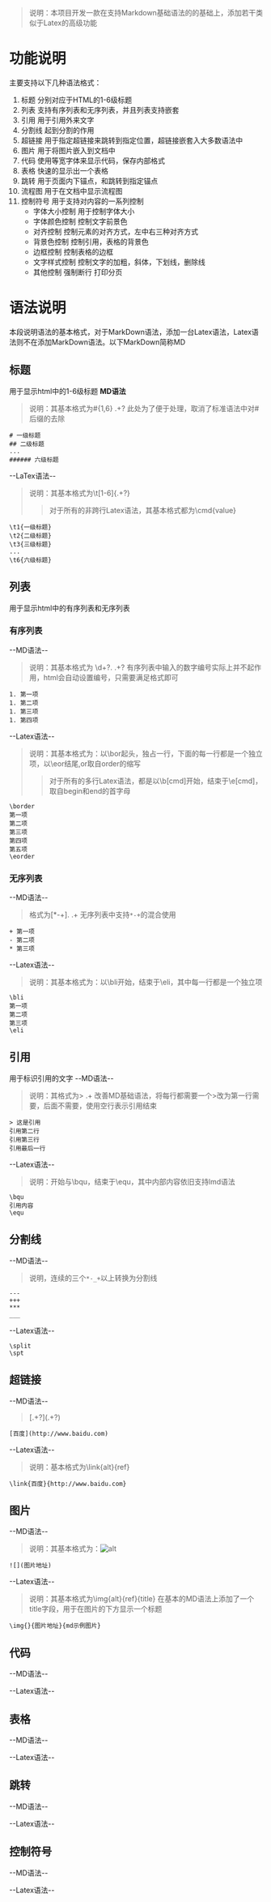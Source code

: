 > 说明：本项目开发一款在支持Markdown基础语法的的基础上，添加若干类似于Latex的高级功能

# 功能说明
主要支持以下几种语法格式：
1. 标题
	分别对应于HTML的1-6级标题
2. 列表
	支持有序列表和无序列表，并且列表支持嵌套
3. 引用
	用于引用外来文字
4. 分割线
	起到分割的作用
5. 超链接
	用于指定超链接来跳转到指定位置，超链接嵌套入大多数语法中
6. 图片
	用于将图片嵌入到文档中
7. 代码
	使用等宽字体来显示代码，保存内部格式
8. 表格
	快速的显示出一个表格
9. 跳转
	用于页面内下锚点，和跳转到指定锚点
10. 流程图
	用于在文档中显示流程图
11. 控制符号
	用于支持对内容的一系列控制
	* 字体大小控制 
		用于控制字体大小
	* 字体颜色控制
		控制文字前景色
	* 对齐控制
		控制元素的对齐方式，左中右三种对齐方式
	* 背景色控制
		控制引用，表格的背景色
	* 边框控制
		控制表格的边框
	* 文字样式控制
		控制文字的加粗，斜体，下划线，删除线
	* 其他控制
		强制断行
		打印分页

# 语法说明
本段说明语法的基本格式，对于MarkDown语法，添加一台Latex语法，Latex语法则不在添加MarkDown语法。以下MarkDown简称MD
## 标题
用于显示html中的1-6级标题
**MD语法**
> 说明：其基本格式为\#{1,6} .+?
> 此处为了便于处理，取消了标准语法中对#后缀的去除
```
# 一级标题
## 二级标题
...
###### 六级标题
```
--LaTex语法--
> 说明：其基本格式为\\t[1-6]\{.+?\} 
>> 对于所有的非跨行Latex语法，其基本格式都为\cmd{value}
```
\t1{一级标题}
\t2{二级标题}
\t3{三级标题}
...
\t6{六级标题}
```
## 列表
用于显示html中的有序列表和无序列表

### 有序列表
--MD语法--
> 说明：其基本格式为 \d+?\. .+?
> 有序列表中输入的数字编号实际上并不起作用，html会自动设置编号，只需要满足格式即可
```
1. 第一项
1. 第二项
1. 第三项
1. 第四项
```
--Latex语法--
> 说明：其基本格式为：以\bor起头，独占一行，下面的每一行都是一个独立项，以\eor结尾,or取自order的缩写
>> 对于所有的多行Latex语法，都是以\b[cmd]开始，结束于\e[cmd]，取自begin和end的首字母
```
\border
第一项
第二项
第三项
第四项
第五项
\eorder
```


### 无序列表
--MD语法--
> 格式为[\*\-\+]\. .+
> 无序列表中支持`*-+`的混合使用
```
+ 第一项
- 第二项
* 第三项
```
--Latex语法--
> 说明：其基本格式为：以\bli开始，结束于\eli，其中每一行都是一个独立项
```
\bli
第一项
第二项
第三项
\eli
```
## 引用
用于标识引用的文字
--MD语法--
> 说明：其格式为> .+
> 改善MD基础语法，将每行都需要一个>改为第一行需要，后面不需要，使用空行表示引用结束
```
> 这是引用
引用第二行
引用第三行
引用最后一行

```
--Latex语法--
> 说明：开始与\bqu，结束于\equ，其中内部内容依旧支持lmd语法
```
\bqu
引用内容
\equ
```


## 分割线
--MD语法--
> 说明，连续的三个`*-_+`以上转换为分割线
```
---
+++
***
___
```
--Latex语法--
```
\split
\spt
```
## 超链接
--MD语法--
> \[.+?\]\(.+?\)
```
[百度](http://www.baidu.com)
```
--Latex语法--
> 说明：基本格式为\link{alt}{ref}

```
\link{百度}{http://www.baidu.com}
```
## 图片
--MD语法--
> 说明：其基本格式为：![alt](ref)
```
![](图片地址)
```
--Latex语法--
> 说明：其基本格式为\img{alt}{ref}{title}
> 在基本的MD语法上添加了一个title字段，用于在图片的下方显示一个标题
```
\img{}{图片地址}{md示例图片}
```
## 代码
--MD语法--

--Latex语法--
## 表格
--MD语法--

--Latex语法--
## 跳转
--MD语法--

--Latex语法--
## 控制符号
--MD语法--

--Latex语法--
